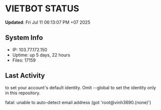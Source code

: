 # VIETBOT STATUS
**Updated**: Fri Jul 11 06:13:07 PM +07 2025

## System Info
- IP: 103.77.172.150
- Uptime: up 5 days, 22 hours
- Files: 17159

## Last Activity

to set your account's default identity.
Omit --global to set the identity only in this repository.

fatal: unable to auto-detect email address (got 'root@vinh3690.(none)')
